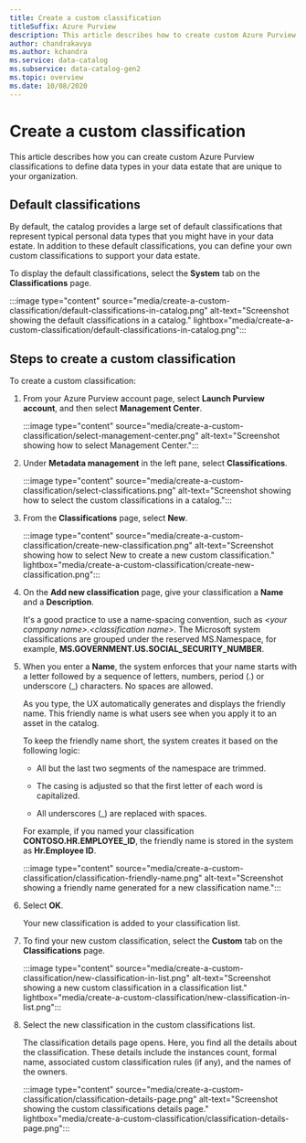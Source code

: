 ```yaml
---
title: Create a custom classification
titleSuffix: Azure Purview
description: This article describes how to create custom Azure Purview classifications to define data types in your data estate that are unique to your organization.
author: chandrakavya
ms.author: kchandra
ms.service: data-catalog
ms.subservice: data-catalog-gen2
ms.topic: overview
ms.date: 10/08/2020
---
```


# Create a custom classification

This article describes how you can create custom Azure Purview classifications to define data types in your data estate that are unique to your organization.

## Default classifications

By default, the catalog provides a large set of default classifications that represent typical personal data types that you might have in your data estate. In addition to these default classifications, you can define your own custom classifications to support your data estate.

To display the default classifications, select the **System** tab on the **Classifications** page.

:::image type="content" source="media/create-a-custom-classification/default-classifications-in-catalog.png" alt-text="Screenshot showing the default classifications in a catalog." lightbox="media/create-a-custom-classification/default-classifications-in-catalog.png":::

## Steps to create a custom classification

To create a custom classification:

1. From your Azure Purview account page, select **Launch Purview account**, and then select **Management Center**.

   :::image type="content" source="media/create-a-custom-classification/select-management-center.png" alt-text="Screenshot showing how to select Management Center.":::

1. Under **Metadata management** in the left pane, select **Classifications**.

   :::image type="content" source="media/create-a-custom-classification/select-classifications.png" alt-text="Screenshot showing how to select the custom classifications in a catalog.":::

1. From the **Classifications** page, select **New**.

   :::image type="content" source="media/create-a-custom-classification/create-new-classification.png" alt-text="Screenshot showing how to select New to create a new custom classification." lightbox="media/create-a-custom-classification/create-new-classification.png":::

1. On the **Add new classification** page, give your classification a **Name** and a **Description**.

   It's a good practice to use a name-spacing convention, such as *&lt;your company name>.<classification name&gt;*. The Microsoft system classifications are grouped under the reserved MS.Namespace, for example, **MS.GOVERNMENT.US.SOCIAL\_SECURITY\_NUMBER**.

1. When you enter a **Name**, the system enforces that your name starts with a letter followed by a sequence of letters, numbers, period (.) or underscore (_) characters. No spaces are allowed.

   As you type, the UX automatically generates and displays the friendly name. This friendly name is what users see when you apply it to an asset in the catalog.

   To keep the friendly name short, the system creates it based on the following logic:

   - All but the last two segments of the namespace are trimmed.

   - The casing is adjusted so that the first letter of each word is capitalized.

   - All underscores (\_) are replaced with spaces.

   For example, if you named your classification **CONTOSO.HR.EMPLOYEE_ID**, the friendly name is stored in the system as **Hr.Employee ID**.

   :::image type="content" source="media/create-a-custom-classification/classification-friendly-name.png" alt-text="Screenshot showing a friendly name generated for a new classification name.":::

1. Select **OK**.

   Your new classification is added to your classification list.

1. To find your new custom classification, select the **Custom** tab on the **Classifications** page.

   :::image type="content" source="media/create-a-custom-classification/new-classification-in-list.png" alt-text="Screenshot showing a new custom classification in a classification list." lightbox="media/create-a-custom-classification/new-classification-in-list.png":::

1. Select the new classification in the custom classifications list.

   The classification details page opens. Here, you find all the details about the classification. These details include the instances count, formal name, associated custom classification rules (if any), and the names of the owners.

   :::image type="content" source="media/create-a-custom-classification/classification-details-page.png" alt-text="Screenshot showing the custom classifications details page." lightbox="media/create-a-custom-classification/classification-details-page.png":::
